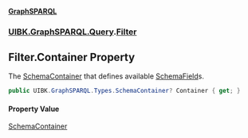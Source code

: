 #### [GraphSPARQL](./index.md 'index')
### [UIBK.GraphSPARQL.Query](./UIBK-GraphSPARQL-Query.md 'UIBK.GraphSPARQL.Query').[Filter](./UIBK-GraphSPARQL-Query-Filter.md 'UIBK.GraphSPARQL.Query.Filter')
## Filter.Container Property
The [SchemaContainer](./UIBK-GraphSPARQL-Types-SchemaContainer.md 'UIBK.GraphSPARQL.Types.SchemaContainer') that defines available [SchemaField](./UIBK-GraphSPARQL-Types-SchemaField.md 'UIBK.GraphSPARQL.Types.SchemaField')s.  
```csharp
public UIBK.GraphSPARQL.Types.SchemaContainer? Container { get; }
```
#### Property Value
[SchemaContainer](./UIBK-GraphSPARQL-Types-SchemaContainer.md 'UIBK.GraphSPARQL.Types.SchemaContainer')  
